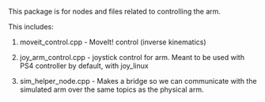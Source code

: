 This package is for nodes and files related to controlling the arm.

This includes:

1. moveit_control.cpp - MoveIt! control (inverse kinematics)

2. joy_arm_control.cpp - joystick control for arm. Meant to be used with PS4 controller by default, with joy_linux

3. sim_helper_node.cpp - Makes a bridge so we can communicate with the simulated arm over the same topics as the physical arm. 
